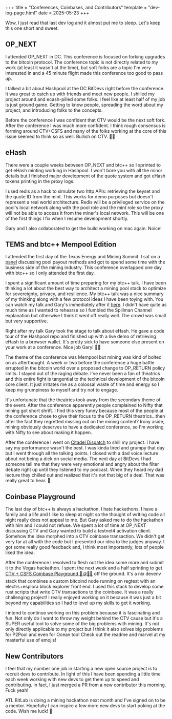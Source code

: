 +++
title = "Conferences, Coinbases, and Contributors"
template = "dev-log-page.html"
date = 2025-05-23
+++

Wow, I just read that last dev log and it almost put me to sleep. Let's keep this one short and sweet.

## OP_NEXT
I attended OP_NEXT in DC. This conference is focused on forking upgrades to the bitcoin protocol. The conference topic is not directly related to my work (at least it wasn't at the time), but soft forks are a topic I'm very interested in and a 45 minute flight made this conference too good to pass up.

I talked a bit about Hashpool at the DC BitDevs right before the conference. It was great to catch up with friends and meet new people. I shilled my project around and ecash-pilled some folks. I feel like at least half of my job is just ground game. Getting to know people, spreading the word about my project, and introducing folks to the concepts.

Before the conference I was confident that CTV would be the next soft fork. After the conference I was much more confident. I think rough consensus is forming around CTV+CSFS and many of the folks working at the core of this issue seemed to think so as well. Bullish on CTV. 🐂🥪

## eHash
There were a couple weeks between OP_NEXT and btc++ so I sprinted to get eHash minting working in Hashpool. I won't bore you with all the minor details but I finished major development of the quote system and got eHash tokens printing in the proxy logs.

I used redis as a hack to simulate two http APIs: retrieving the keyset and the quote ID from the mint. This works for demo purposes but doesn't represent a real world architecture. Redis will be a privileged service on the pool's local network along with the pool role and the mint role so the proxy will not be able to access it from the miner's local network. This will be one of the first things I fix when I resume development shortly.

Gary and I also collaborated to get the build working on mac again. Noice!

## TEMS and btc++ Mempool Edition
I attended the first day of the Texas Energy and Mining Summit. I sat on a [panel](https://x.com/bitcoinpark_/status/1925960965754912862) discussing pool payout methods and got to spend some time with the business side of the mining industry. This conference overlapped one day with btc++ so I only attended the first day.

I spent a significant amount of time preparing for my btc++ talk. I have been thinking a lot about the best way to architect a mining pool stack to optimize for sovereignty, privacy, and resilience. My btc++ talk was a nice summary of my thinking along with a few protocol ideas I have been toying with. You can watch my talk and Gary's immediately after it [here](https://www.youtube.com/watch?app=desktop&v=F2p_V0svDTo&t=3h15m30s). I didn't have quite as much time as I wanted to rehearse so I fumbled the Spillman Channel explanation but otherwise I think it went off really well. The crowd was small but very supportive.

Right after my talk Gary took the stage to talk about eHash. He gave a code tour of the Hashpool repo and finished up with a live demo of retrieving eHash to a browser wallet. It's pretty sick to have someone else present on your work at a conference. Nice job Gary! 🤜🤛

The theme of the conference was Mempool but mining was kind of bolted on as afterthought. A week or two before the conference a huge battle errupted in the bitcoin world over a proposed change to OP_RETURN policy limits. I stayed out of the raging debate. I've never been a fan of theatrics and this entire fight is tangential to the technical development of the bitcoin core client. It just irritates me as a colossal waste of time and energy so I keep my grumpiness to myself and try not to engage.

It's unfortunate that the theatrics took away from the secondary theme of the event. After the conference apparently people complained to Nifty that mining got short shrift. I find this very funny because most of the people at the conference chose to give their focus to the OP_RETURN theatrics...then after the fact they regretted missing out on the mining content? Irony aside, mining obviously deserves to have a dedicated conference, so I'm working with Nifty to see about making it happen.

After the conference I went on [Citadel Dispatch](https://www.youtube.com/watch?v=YDTYDOJPai0) to shill my project. I have say my performance wasn't the best. I was kinda tired and grumpy that day but I went through all the talking points. I closed with a dad voice lecture about not being a dick on social media. The next day at BitDevs I had someone tell me that they were very emotional and angry about the filter debate right up until they listened to my podcast. When they heard my dad lecture they chilled out and realized that it's not that big of a deal. That was really great to hear. 🧡

## Coinbase Playground

The last day of btc++ is always a hackathon. I hate hackathons. I have a family and a life and I like to sleep at night so the thought of writing code all night really does not appeal to me. But Gary asked me to do the hackathon with him and I could not refuse. We spent a lot of time at OP_NEXT discussing CTV and Gary wanted to build a testnet4 activation client. Somehow the idea morphed into a CTV coinbase transaction. We didn't get very far at all with the code but I presented our idea to the judges anyway. I got some really good feedback and, I think most importantly, lots of people liked the idea.

After the conference I resolved to flesh out the idea some more and submit it to the Vegas hackathon. I spent the next week and a half sprinting to get [CTV + CSFS Coinbase Playground 🥪🪙🏰🛝](https://github.com/vnprc/coinbase-playground) off the ground. It's a nix devenv stack that combines a custom bitcoind node running on regtest with an electrs+esplora block explorer front end. I used this stack to develop some rust scripts that write CTV transactions to the coinbase. It was a really challenging project! I really enjoyed working on it because it was just a bit beyond my capabilities so I had to level up my skills to get it working.

I intend to continue working on this problem because it is fascinating and fun. Not only do I want to throw my weight behind the CTV cause but it's a SUPER useful tool to solve some of the big problems with mining. It's not only directly applicable to my project but I think it also solves big problems for P2Pool and even for Ocean too! Check out the readme and marvel at my masterful use of emojis!

## New Contributors

I feel that my number one job in starting a new open source project is to recruit devs to contribute. In light of this I have been spending a little time each week working with new devs to get them up to speed and contributing. In fact, I just merged a PR from a new contributor this morning. Fuck yeah!

ATL BitLab is doing a mining hackathon next month and I've signed on to be a mentor. Hopefully I can inspire a few more new devs to start poking at the code. Wish me luck! 🤞
